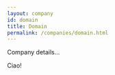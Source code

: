 ```yaml
---
layout: company
id: domain
title: Domain
permalink: /companies/domain.html
---
```


Company details...

Ciao!
